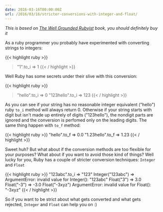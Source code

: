 ```yaml
---
date: 2016-03-16T00:00:00Z
url: /2016/03/16/stricter-conversions-with-integer-and-float/
---
```


*This is based on [The Well Grounded Rubyist](https://www.manning.com/books/the-well-grounded-rubyist) book, you should definitely buy it*

As a ruby programmer you probably have experimented with converting strings to integers: 

{{< highlight ruby >}}
> "1".to_i
=> 1
{{< / highlight >}}

Well Ruby has some secrets under their slive with this conversion:

{{< highlight ruby >}}
> "hello".to_i
=> 0
> "123hello".to_i
=> 123
{{< / highlight >}}

As you can see if your string has no reasonable integer equivalent ("hello") ruby `to_i` method will always return 0. Otherwise if your string starts with digit but isn't made up entirely of digits ("123hello"), the nondigit parts are ignored and the conversion is perfomed only on the leading digits. The same thing happen with `to_f` method:

{{< highlight ruby >}}
"hello".to_f
=> 0.0
"1.23hello".to_f
=> 1.23
{{< / highlight >}}

Sweet huh? But what about if the conversion methods are too flexible for your purposes? What about if you want to avoid those kind of things? Well lucky for you, Ruby has a couple of stricter conversion techniques: `Integer` and `Float`

{{< highlight ruby >}}
"123abc".to_i
=> "123"
Integer("123abc")
=> ArgumentError: invalid value for Integer(): "123abc"
Float("3")
=> 3.0
Float("-3")
=> -3.0
Float("-3xyz")
ArgumentError: invalid value for Float(): "-3xyz"
{{< / highlight >}}

So if you want to be strict about what gets converted and what gets rejected, `Integer` and `Float` can help you on :)
